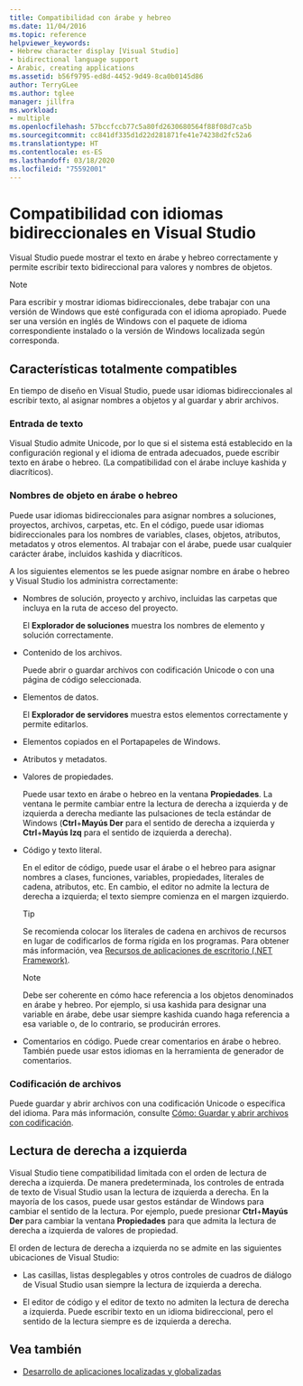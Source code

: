 ```yaml
---
title: Compatibilidad con árabe y hebreo
ms.date: 11/04/2016
ms.topic: reference
helpviewer_keywords:
- Hebrew character display [Visual Studio]
- bidirectional language support
- Arabic, creating applications
ms.assetid: b56f9795-ed8d-4452-9d49-8ca0b0145d86
author: TerryGLee
ms.author: tglee
manager: jillfra
ms.workload:
- multiple
ms.openlocfilehash: 57bccfccb77c5a80fd2630680564f88f08d7ca5b
ms.sourcegitcommit: cc841df335d1d22d281871fe41e74238d2fc52a6
ms.translationtype: HT
ms.contentlocale: es-ES
ms.lasthandoff: 03/18/2020
ms.locfileid: "75592001"
---
```

# <a name="support-for-bidirectional-languages-in-visual-studio"></a>Compatibilidad con idiomas bidireccionales en Visual Studio

Visual Studio puede mostrar el texto en árabe y hebreo correctamente y permite escribir texto bidireccional para valores y nombres de objetos.

> [!NOTE]
> Para escribir y mostrar idiomas bidireccionales, debe trabajar con una versión de Windows que esté configurada con el idioma apropiado. Puede ser una versión en inglés de Windows con el paquete de idioma correspondiente instalado o la versión de Windows localizada según corresponda.

## <a name="fully-supported-features"></a>Características totalmente compatibles

En tiempo de diseño en Visual Studio, puede usar idiomas bidireccionales al escribir texto, al asignar nombres a objetos y al guardar y abrir archivos.

### <a name="text-entry"></a>Entrada de texto

Visual Studio admite Unicode, por lo que si el sistema está establecido en la configuración regional y el idioma de entrada adecuados, puede escribir texto en árabe o hebreo. (La compatibilidad con el árabe incluye kashida y diacríticos).

### <a name="arabic-or-hebrew-object-names"></a>Nombres de objeto en árabe o hebreo

Puede usar idiomas bidireccionales para asignar nombres a soluciones, proyectos, archivos, carpetas, etc. En el código, puede usar idiomas bidireccionales para los nombres de variables, clases, objetos, atributos, metadatos y otros elementos. Al trabajar con el árabe, puede usar cualquier carácter árabe, incluidos kashida y diacríticos.

A los siguientes elementos se les puede asignar nombre en árabe o hebreo y Visual Studio los administra correctamente:

- Nombres de solución, proyecto y archivo, incluidas las carpetas que incluya en la ruta de acceso del proyecto.

   El **Explorador de soluciones** muestra los nombres de elemento y solución correctamente.

- Contenido de los archivos.

   Puede abrir o guardar archivos con codificación Unicode o con una página de código seleccionada.

- Elementos de datos.

   El **Explorador de servidores** muestra estos elementos correctamente y permite editarlos.

- Elementos copiados en el Portapapeles de Windows.

- Atributos y metadatos.

- Valores de propiedades.

   Puede usar texto en árabe o hebreo en la ventana **Propiedades**. La ventana le permite cambiar entre la lectura de derecha a izquierda y de izquierda a derecha mediante las pulsaciones de tecla estándar de Windows (**Ctrl**+**Mayús Der** para el sentido de derecha a izquierda y **Ctrl**+**Mayús Izq** para el sentido de izquierda a derecha).

- Código y texto literal.

   En el editor de código, puede usar el árabe o el hebreo para asignar nombres a clases, funciones, variables, propiedades, literales de cadena, atributos, etc. En cambio, el editor no admite la lectura de derecha a izquierda; el texto siempre comienza en el margen izquierdo.

   > [!TIP]
   > Se recomienda colocar los literales de cadena en archivos de recursos en lugar de codificarlos de forma rígida en los programas. Para obtener más información, vea [Recursos de aplicaciones de escritorio (.NET Framework)](/dotnet/framework/resources/index).

   > [!NOTE]
   > Debe ser coherente en cómo hace referencia a los objetos denominados en árabe y hebreo. Por ejemplo, si usa kashida para designar una variable en árabe, debe usar siempre kashida cuando haga referencia a esa variable o, de lo contrario, se producirán errores.

- Comentarios en código. Puede crear comentarios en árabe o hebreo. También puede usar estos idiomas en la herramienta de generador de comentarios.

### <a name="file-encoding"></a>Codificación de archivos

Puede guardar y abrir archivos con una codificación Unicode o específica del idioma. Para más información, consulte [Cómo: Guardar y abrir archivos con codificación](../ide/how-to-save-and-open-files-with-encoding.md).

## <a name="right-to-left-reading-order"></a>Lectura de derecha a izquierda

Visual Studio tiene compatibilidad limitada con el orden de lectura de derecha a izquierda. De manera predeterminada, los controles de entrada de texto de Visual Studio usan la lectura de izquierda a derecha. En la mayoría de los casos, puede usar gestos estándar de Windows para cambiar el sentido de la lectura. Por ejemplo, puede presionar **Ctrl**+**Mayús Der** para cambiar la ventana **Propiedades** para que admita la lectura de derecha a izquierda de valores de propiedad.

El orden de lectura de derecha a izquierda no se admite en las siguientes ubicaciones de Visual Studio:

- Las casillas, listas desplegables y otros controles de cuadros de diálogo de Visual Studio usan siempre la lectura de izquierda a derecha.

- El editor de código y el editor de texto no admiten la lectura de derecha a izquierda. Puede escribir texto en un idioma bidireccional, pero el sentido de la lectura siempre es de izquierda a derecha.

## <a name="see-also"></a>Vea también

- [Desarrollo de aplicaciones localizadas y globalizadas](globalizing-and-localizing-applications.md)
